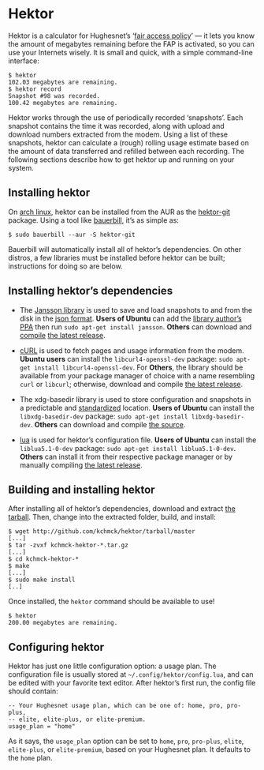 # Hektor

Hektor is a calculator for Hughesnet’s ‘[fair access policy]’ — it lets you know
the amount of megabytes remaining before the FAP is activated, so you can use
your Internets wisely. It is small and quick, with a simple command-line
interface:

    $ hektor
    102.03 megabytes are remaining.
    $ hektor record
    Snapshot #98 was recorded.
    100.42 megabytes are remaining.

Hektor works through the use of periodically recorded ‘snapshots’. Each snapshot
contains the time it was recorded, along with upload and download numbers
extracted from the modem. Using a list of these snapshots, hektor can calculate
a (rough) rolling usage estimate based on the amount of data transferred and
refilled between each recording. The following sections describe how to get
hektor up and running on your system.

[fair access policy]: http://customercare.myhughesnet.com/fap_faqs.htm

## Installing hektor

On [arch linux], hektor can be installed from the AUR as the [hektor-git]
package. Using a tool like [bauerbill], it’s as simple as:

    $ sudo bauerbill --aur -S hektor-git

Bauerbill will automatically install all of hektor’s dependencies. On other
distros, a few libraries must be installed before hektor can be built;
instructions for doing so are below.

[arch linux]: http://archlinux.org/
[hektor-git]: http://aur.archlinux.org/packages.php?ID=37095
[bauerbill]: http://xyne.archlinux.ca/info/bauerbill

## Installing hektor’s dependencies

- The [Jansson library] is used to save and load snapshots to and from the disk in
  the [json format]. **Users of Ubuntu** can add the [library author’s
  PPA][jansson-ppa] then run `sudo apt-get install jansson`. **Others** can
  download and [compile][jansson-compile] [the latest release][jansson-dl].

[Jansson library]: http://digip.org/jansson/
[json format]: http://json.org
[jansson-ppa]: https://edge.launchpad.net/~petri/+archive/ppa
[jansson-dl]: http://digip.org/jansson/releases/jansson-1.2.1.tar.bz2
[jansson-compile]: http://digip.org/jansson/doc/1.2/gettingstarted.html

- [cURL] is used to fetch pages and usage information from the modem. **Ubuntu
  users** can install the `libcurl4-openssl-dev` package: `sudo apt-get install
  libcurl4-openssl-dev`. For **Others**, the library should be available from
  your package manager of choice with a name resembling `curl` or `libcurl`;
  otherwise, download and compile [the latest release][curl-dl].

[cURL]: http://curl.haxx.se/
[curl-dl]: http://curl.haxx.se/download.html

- The xdg-basedir library is used to store configuration and snapshots in a
  predictable and [standardized] location. **Users of Ubuntu** can install the
  `libxdg-basedir-dev` package: `sudo apt-get install libxdg-basedir-dev`.
  **Others** can download and compile [the source][basedir-dl].

[standardized]: http://standards.freedesktop.org/basedir-spec/basedir-spec-latest.html
[basedir-dl]: http://n.ethz.ch/student/nevillm/download/libxdg-basedir/

- [lua] is used for hektor’s configuration file. **Users of Ubuntu** can install
  the `liblua5.1-0-dev` package: `sudo apt-get install liblua5.1-0-dev`.
  **Others** can install it from their respective package manager or by manually
  compiling [the latest release][lua-dl].

[lua]: http://lua.org/
[lua-dl]: http://www.lua.org/ftp/lua-5.1.4.tar.gz

## Building and installing hektor

After installing all of hektor’s dependencies, download and extract [the
tarball][hektor-dl]. Then, change into the extracted folder, build, and install:

    $ wget http://github.com/kchmck/hektor/tarball/master
    [...]
    $ tar -zvxf kchmck-hektor-*.tar.gz
    [...]
    $ cd kchmck-hektor-*
    $ make
    [...]
    $ sudo make install
    [..]

Once installed, the `hektor` command should be available to use!

    $ hektor
    200.00 megabytes are remaining.

[hektor-dl]: http://github.com/kchmck/hektor/tarball/master

## Configuring hektor

Hektor has just one little configuration option: a usage plan. The configuration
file is usually stored at `~/.config/hektor/config.lua`, and can be edited with
your favorite text editor. After hektor’s first run, the config file should
contain:

    -- Your Hughesnet usage plan, which can be one of: home, pro, pro-plus,
    -- elite, elite-plus, or elite-premium.
    usage_plan = "home"

As it says, the `usage_plan` option can be set to `home`, `pro`, `pro-plus`,
`elite`, `elite-plus`, or `elite-premium`, based on your Hughesnet plan. It
defaults to the `home` plan.
